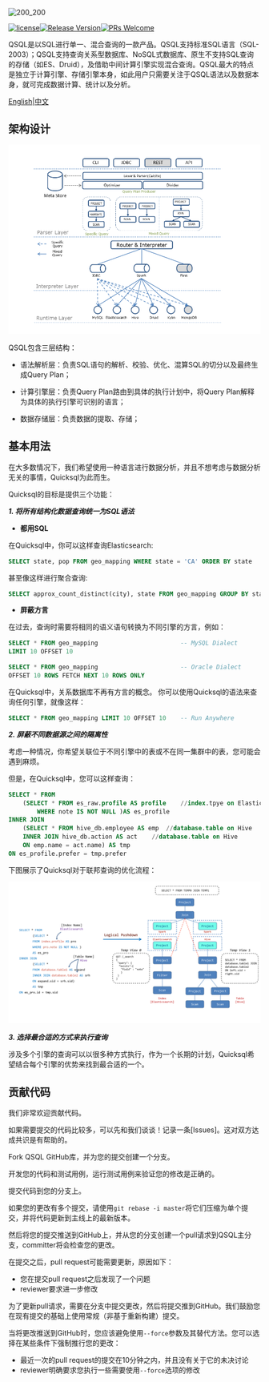 ![200_200](./picture/logo.jpeg)



[![license](https://img.shields.io/badge/license-MIT-blue.svg?style=flat)](./LICENSE)[![Release Version](https://img.shields.io/badge/release-0.5-red.svg)]()[![PRs Welcome](https://img.shields.io/badge/PRs-welcome-brightgreen.svg)]()

QSQL是以SQL进行单一、混合查询的一款产品。QSQL支持标准SQL语言（SQL-2003）；QSQL支持查询关系型数据库、NoSQL式数据库、原生不支持SQL查询的存储（如ES、Druid），及借助中间计算引擎实现混合查询。QSQL最大的特点是独立于计算引擎、存储引擎本身，如此用户只需要关注于QSQL语法以及数据本身，就可完成数据计算、统计以及分析。

[English](./README_doc.md)|[中文](./README文档.md)

## 架构设计

![1540973404791](./picture/p1.png)

QSQL包含三层结构：

- 语法解析层：负责SQL语句的解析、校验、优化、混算SQL的切分以及最终生成Query Plan；

- 计算引擎层：负责Query Plan路由到具体的执行计划中，将Query Plan解释为具体的执行引擎可识别的语言；
- 数据存储层：负责数据的提取、存储；

## 基本用法

在大多数情况下，我们希望使用一种语言进行数据分析，并且不想考虑与数据分析无关的事情，Quicksql为此而生。

 Quicksql的目标是提供三个功能： 

***1. 将所有结构化数据查询统一为SQL语法***

- **都用SQL**

在Quicksql中，你可以这样查询Elasticsearch:

```sql
SELECT state, pop FROM geo_mapping WHERE state = 'CA' ORDER BY state
```

甚至像这样进行聚合查询:

```sql
SELECT approx_count_distinct(city), state FROM geo_mapping GROUP BY state LIMIT 10
```

- **屏蔽方言**

在过去，查询时需要将相同的语义语句转换为不同引擎的方言，例如：

```sql
SELECT * FROM geo_mapping 						-- MySQL Dialect
LIMIT 10 OFFSET 10 								
```

```sql
SELECT * FROM geo_mapping 						-- Oracle Dialect
OFFSET 10 ROWS FETCH NEXT 10 ROWS ONLY 			
```

在Quicksql中，关系数据库不再有方言的概念。 你可以使用Quicksql的语法来查询任何引擎，就像这样：

```sql
SELECT * FROM geo_mapping LIMIT 10 OFFSET 10	-- Run Anywhere
```

***2. 屏蔽不同数据源之间的隔离性***

考虑一种情况，你希望关联位于不同引擎中的表或不在同一集群中的表，您可能会遇到麻烦。 

但是，在Quicksql中，您可以这样查询：

```sql
SELECT * FROM 
	(SELECT * FROM es_raw.profile AS profile	//index.tpye on Elasticsearch 
		WHERE note IS NOT NULL )AS es_profile
INNER JOIN 
	(SELECT * FROM hive_db.employee AS emp	//database.table on Hive
	INNER JOIN hive_db.action AS act	//database.table on Hive
	ON emp.name = act.name) AS tmp 
ON es_profile.prefer = tmp.prefer
```
下图展示了Quicksql对于联邦查询的优化流程：

![1540973404791](./picture/p2.png)

***3. 选择最合适的方式来执行查询***

涉及多个引擎的查询可以以很多种方式执行，作为一个长期的计划，Quicksql希望结合每个引擎的优势来找到最合适的一个。

## 贡献代码

我们非常欢迎贡献代码。

如果需要提交的代码比较多，可以先和我们谈谈！记录一条[Issues]。这对双方达成共识是有帮助的。

Fork QSQL GitHub库，并为您的提交创建一个分支。

开发您的代码和测试用例，运行测试用例来验证您的修改是正确的。

提交代码到您的分支上。

如果您的更改有多个提交，请使用`git rebase -i master`将它们压缩为单个提交，并将代码更新到主线上的最新版本。

然后将您的提交推送到GitHub上，并从您的分支创建一个pull请求到QSQL主分支，committer将会检查您的更改。

在提交之后，pull request可能需要更新，原因如下：

- 您在提交pull request之后发现了一个问题
- reviewer要求进一步修改

为了更新pull请求，需要在分支中提交更改，然后将提交推到GitHub。我们鼓励您在现有提交的基础上使用常规（非基于重新构建）提交。

当将更改推送到GitHub时，您应该避免使用`--force`参数及其替代方法。您可以选择在某些条件下强制推行您的更改：

- 最近一次的pull request的提交在10分钟之内，并且没有关于它的未决讨论
- reviewer明确要求您执行一些需要使用`--force`选项的修改

